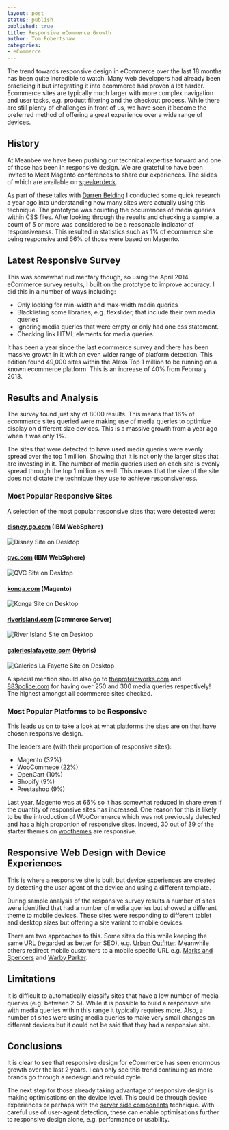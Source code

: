 ```yaml
---
layout: post
status: publish
published: true
title: Responsive eCommerce Growth
author: Tom Robertshaw
categories:
- eCommerce
---
```



The trend towards responsive design in eCommerce over the last 18 months has been quite incredible to watch.  Many web developers had already been practicing it but integrating it into ecommerce had proven a lot harder.  Ecommerce sites are typically much larger with more complex navigation and user tasks, e.g. product filtering and the checkout process.  While there are still plenty of challenges in front of us, we have seen it become the preferred method of offering a great experience over a wide range of devices.

## History

At Meanbee we have been pushing our technical expertise forward and one of those has been in responsive design. We are grateful to have been invited to Meet Magento conferences to share our experiences. The slides of which are available on [speakerdeck](speakerdeck.com/meanbee/).

As part of these talks with [Darren Belding](http://darrenbelding.com/) I conducted some quick research a year ago into understanding how many sites were actually using this technique. The prototype was counting the occurrences of media queries within CSS files.  After looking through the results and checking a sample, a count of 5 or more was considered to be a reasonable indicator of responsiveness.  This resulted in statistics such as 1% of ecommerce site being responsive and 66% of those were based on Magento.

## Latest Responsive Survey

This was somewhat rudimentary though, so using the April 2014 eCommerce survey results, I built on the prototype to improve accuracy. I did this in a number of ways including:

- Only looking for min-width and max-width media queries
- Blacklisting some libraries, e.g. flexslider, that include their own media queries
- Ignoring media queries that were empty or only had one css statement.
- Checking link HTML elements for media queries.

It has been a year since the last ecommerce survey and there has been massive growth in it with an even wider range of platform detection.  This edition found 49,000 sites within the Alexa Top 1 million to be running on a known ecommerce platform.  This is an increase of 40% from February 2013. 

## Results and Analysis

The survey found just shy of 8000 results.  This means that 16% of ecommerce sites queried were making use of media queries to optimize display on different size devices.  This is a massive growth from a year ago when it was only 1%. 

The sites that were detected to have used media queries were evenly spread over the top 1 million.  Showing that it is not only the larger sites that are investing in it.  The number of media queries used on each site is evenly spread through the top 1 million as well.  This means that the size of the site does not dictate the technique they use to achieve responsiveness.

### Most Popular Responsive Sites

A selection of the most popular responsive sites that were detected were: 

#### [disney.go.com](disney.go.com) (IBM WebSphere)

![Disney Site on Desktop](/img/2014/04/disney-desktop.png "Disney Site on Desktop")

#### [qvc.com](qvc.com) (IBM WebSphere)

![QVC Site on Desktop](/img/2014/04/qvc-desktop.png "QVC Site on Desktop")

#### [konga.com](konga.com) (Magento)

![Konga Site on Desktop](/img/2014/04/konga-desktop.png "Konga Site on Desktop")

#### [riverisland.com](riverisland.com) (Commerce Server)

![River Island Site on Desktop](/img/2014/04/riverisland-desktop.png "River Island Site on Desktop")

#### [galerieslafayette.com](galerieslafayette.com) (Hybris)

![Galeries La Fayette Site on Desktop](/img/2014/04/lafayette-desktop.png "Galeries La Fayette Site on Desktop")

A special mention should also go to [theproteinworks.com](theproteinworks.com) and [883police.com](883police.com) for having over 250 and 300 media queries respectively! The highest amongst all ecommerce sites checked.

### Most Popular Platforms to be Responsive

This leads us on to take a look at what platforms the sites are on that have chosen responsive design.

The leaders are (with their proportion of responsive sites):

- Magento (32%)
- WooCommece (22%)
- OpenCart (10%)
- Shopify  (9%)
- Prestashop (9%)

Last year, Magento was at 66% so it has somewhat reduced in share even if the quantity of responsive sites has increased.  One reason for this is likely to be the introduction of WooCommerce which was not previously detected and has a high proportion of responsive sites.  Indeed, 30 out of 39 of the starter themes on [woothemes](http://www.woothemes.com/product-category/themes/woocommerce/) are responsive.

## Responsive Web Design with Device Experiences

This is where a responsive site is built but [device experiences](https://developers.facebook.com/blog/post/2012/01/24/device-experiences---responsive-design/) are created by detecting the user agent of the device and using a different template. 

During sample analysis of the responsive survey results a number of sites were identified that had a number of media queries but showed a different theme to mobile devices. These sites were responding to different tablet and desktop sizes but offering a site variant to mobile devices. 

There are two approaches to this.  Some sites do this while keeping the same URL (regarded as better for SEO), e.g. [Urban Outfitter](http://www.urbanoutfitters.com/).  Meanwhile others redirect mobile customers to a mobile specifc URL e.g. [Marks and Spencers](m.marksandspencers.com) and [Warby Parker](m.warbyparker.com).

## Limitations

It is difficult to automatically classify sites that have a low number of media queries (e.g. between 2-5).  While it is possible to build a responsive site with media queries within this range it typically requires more.  Also, a number of sites were using media queries to make very small changes on different devices but it could not be said that they had a responsive site.

## Conclusions

It is clear to see that responsive design for eCommerce has seen enormous growth over the last 2 years.  I can only see this trend continuing as more brands go through a redesign and rebuild cycle.

The next step for those already taking advantage of responsive design is making optimisations on the device level.  This could be through device experiences or perhaps with the [server side components](http://www.lukew.com/ff/entry.asp?1392) technique.  With careful use of user-agent detection, these can enable optimisations further to responsive design alone, e.g. performance or usability.